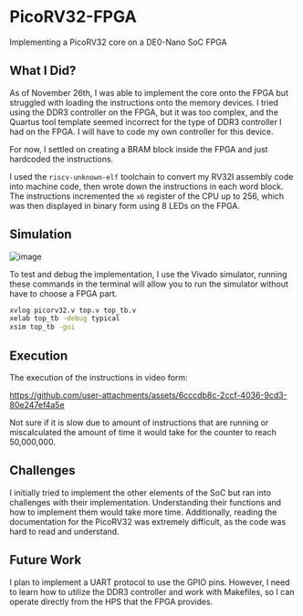 # PicoRV32-FPGA
Implementing a PicoRV32 core on a DE0-Nano SoC FPGA

## What I Did?

As of November 26th, I was able to implement the core onto the FPGA but struggled with loading the instructions onto the memory devices. I tried using the DDR3 controller on the FPGA, but it was too complex, and the Quartus tool template seemed incorrect for the type of DDR3 controller I had on the FPGA. I will have to code my own controller for this device. 

For now, I settled on creating a BRAM block inside the FPGA and just hardcoded the instructions.

I used the `riscv-unknown-elf` toolchain to convert my RV32I assembly code into machine code, then wrote down the instructions in each word block. The instructions incremented the `x6` register of the CPU up to 256, which was then displayed in binary form using 8 LEDs on the FPGA.

## Simulation
![image](https://github.com/user-attachments/assets/0d903929-7daa-44f5-a460-0e85329f0a3b)

To test and debug the implementation, I use the Vivado simulator, running these commands in the terminal will allow you to run the simulator without have to choose a FPGA part.
```bash
xvlog picorv32.v top.v top_tb.v
xelab top_tb -debug typical
xsim top_tb -gui
```

## Execution
The execution of the instructions in video form:

https://github.com/user-attachments/assets/6cccdb8c-2ccf-4036-9cd3-80e247ef4a5e

Not sure if it is slow due to amount of instructions that are running or miscalculated the amount of time it would take for the counter to reach 50,000,000.

## Challenges
I initially tried to implement the other elements of the SoC but ran into challenges with their implementation. Understanding their functions and how to implement them would take more time. Additionally, reading the documentation for the PicoRV32 was extremely difficult, as the code was hard to read and understand.

## Future Work
I plan to implement a UART protocol to use the GPIO pins. However, I need to learn how to utilize the DDR3 controller and work with Makefiles, so I can operate directly from the HPS that the FPGA provides.
